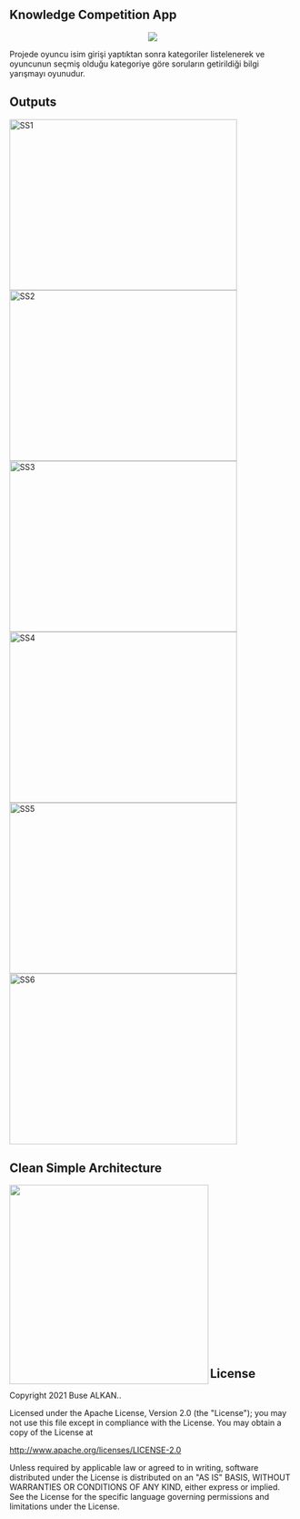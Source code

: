 ## Knowledge Competition App
<p align="center"><img src="https://raw.githubusercontent.com/busealkan/KnowledgeCompetitionApp/master/screens/logo.png"/></p>
Projede oyuncu isim girişi yaptıktan sonra kategoriler listelenerek ve oyuncunun seçmiş olduğu kategoriye göre soruların getirildiği bilgi yarışmayı oyunudur.

## Outputs
<p>
  <img height="300" width="400" src="https://raw.githubusercontent.com/busealkan/KnowledgeCompetitionApp/master/screens/E1.png" alt="SS1"/>
  <img height="300" width="400" src="https://raw.githubusercontent.com/busealkan/KnowledgeCompetitionApp/master/screens/E2.png" alt="SS2"/>
  <img height="300" width="400" src="https://raw.githubusercontent.com/busealkan/KnowledgeCompetitionApp/master/screens/E3.png" alt="SS3"/>
  <img height="300" width="400" src="https://raw.githubusercontent.com/busealkan/KnowledgeCompetitionApp/master/screens/E4.png" alt="SS4"/>
  <img height="300" width="400" src="https://raw.githubusercontent.com/busealkan/KnowledgeCompetitionApp/master/screens/E5.png" alt="SS5"/>
  <img height="300" width="400" src="https://raw.githubusercontent.com/busealkan/KnowledgeCompetitionApp/master/screens/E6.png" alt="SS6"/>
</p>


## Clean Simple Architecture
<p><img align="left" width="350px"; src="https://raw.githubusercontent.com/busealkan/KnowledgeCompetitionApp/master/screens/mvc.png"/></p>
<br/><br/><br/><br/><br/><br/><br/><br/><br/><br/><br/><br/><br/><br/><br/><br/><br/>


## License
Copyright 2021 Buse ALKAN..

Licensed under the Apache License, Version 2.0 (the "License");
you may not use this file except in compliance with the License.
You may obtain a copy of the License at

   http://www.apache.org/licenses/LICENSE-2.0

Unless required by applicable law or agreed to in writing, software
distributed under the License is distributed on an "AS IS" BASIS,
WITHOUT WARRANTIES OR CONDITIONS OF ANY KIND, either express or implied.
See the License for the specific language governing permissions and
limitations under the License.
